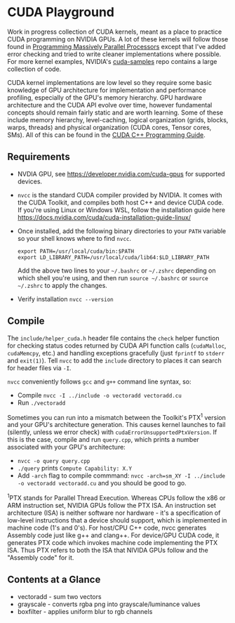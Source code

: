 # CUDA Playground
Work in progress collection of CUDA kernels, meant as a place to practice
CUDA programming on NVIDIA GPUs. A lot of these kernels will follow those found 
in [Programming Massively Parallel Processors](https://lnkd.in/gYgRFdGW) except
that I've added error checking and tried to write cleaner implementations where
possible. For more kernel examples, NVIDIA's [cuda-samples](https://github.com/NVIDIA/cuda-samples)
repo contains a large collection of code.

CUDA kernel implementations are low level so they require some
basic knowledge of GPU architecture for implementation and performance 
profiling, especially of the GPU's memory hierarchy. GPU hardware architecture 
and the CUDA API evolve over time, however fundamental concepts should remain 
fairly static and are worth learning. Some of these include memory hierarchy, 
level-caching, logical organization (grids, blocks, warps, threads) and 
physical organization (CUDA cores, Tensor cores, SMs). All of this can be found 
in the [CUDA C++ Programming Guide](https://docs.nvidia.com/cuda/cuda-c-programming-guide/).

## Requirements
*   NVDIA GPU, see https://developer.nvidia.com/cuda-gpus for supported devices.
*   `nvcc` is the standard CUDA compiler provided by NVIDIA. It comes with
    the CUDA Toolkit, and compiles both host C++ and device CUDA code. If 
    you're using Linux or Windows WSL, follow the installation guide here 
    https://docs.nvidia.com/cuda/cuda-installation-guide-linux/ 
*   Once installed, add the following binary directories to your
    `PATH` variable so your shell knows where to find `nvcc`.

    `export PATH=/usr/local/cuda/bin:$PATH` <br>
    `export LD_LIBRARY_PATH=/usr/local/cuda/lib64:$LD_LIBRARY_PATH`
    
    Add the above two lines to your `~/.bashrc` or `~/.zshrc` depending on
    which shell you're using, and then run `source ~/.bashrc` or 
    `source ~/.zshrc` to apply the changes.
*    Verify installation `nvcc --version`


## Compile


The `include/helper_cuda.h` header file contains the `check` helper function 
for checking status codes returned by CUDA API function calls (`cudaMalloc`, 
`cudaMemcpy`, etc.) and handling exceptions gracefully (just `fprintf` to 
`stderr` and `exit(1)`). Tell `nvcc` to add the `include` directory to places 
it can search for header files via `-I`.

`nvcc` conveniently follows `gcc` and `g++` command line syntax, so:

*   Compile `nvcc -I ../include -o vectoradd vectoradd.cu`
*   Run `./vectoradd`

Sometimes you can run into a mismatch between the Toolkit's PTX<sup>1</sup> 
version and your GPU's architecture generation. This causes kernel launches to 
fail (silently, unless we error check) with `cudaErrorUnsupportedPtxVersion`. 
If this is the case, compile and run `query.cpp`, which prints a number 
associated with your GPU's architecture:

*   `nvcc -o query query.cpp`
*   `./query` prints `Compute Capability: X.Y`
*   Add `-arch` flag to compile commmand: `nvcc -arch=sm_XY -I ../include -o vectoradd vectoradd.cu`
    and you should be good to go.

<sup>1</sup>PTX stands for Parallel Thread Execution. Whereas CPUs follow the 
x86 or ARM instruction set, NVIDIA GPUs follow the PTX ISA. An instruction set
architecture (ISA) is neither software nor hardware - it's a specification
of low-level instructions that a device should support, which is implemented in 
machine code (1's and 0's). For host/CPU C++ code, nvcc generates Assembly code
just like g++ and clang++. For device/GPU CUDA code, it generates PTX code 
which invokes machine code implementing the PTX ISA. Thus PTX refers to both 
the ISA that NIVIDA GPUs follow and the "Assembly code" for it.

## Contents at a Glance
*   vectoradd - sum two vectors 
*   grayscale - converts rgba png into grayscale/luminance values
*   boxfilter - applies uniform blur to rgb channels


